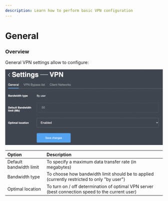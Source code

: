 ```yaml
---
description: Learn how to perform basic VPN configuration
---
```


# General

### Overview

General VPN settings allow to configure:

![General VPN settings](../../../.gitbook/assets/screenshot-2021-06-01-at-17.54.00.png)

| Option | Description |
| :--- | :--- |
| Default bandwidth limit | To specify a maximum data transfer rate \(in megabytes\) |
| Bandwidth type | To choose how bandwidth limit should be to applied \(currently  restricted to only "by user"\) |
| Optimal location | To turn on / off determination of optimal VPN server \(best connection speed to the current user\) |

